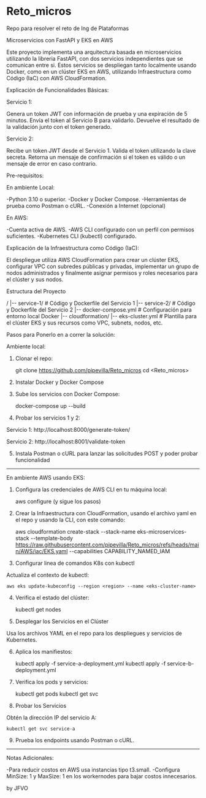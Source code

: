 # Reto_micros
Repo para resolver el reto de Ing de Plataformas

Microservicios con FastAPI y EKS en AWS

Este proyecto implementa una arquitectura basada en microservicios utilizando la libreria FastAPI, con dos servicios independientes que se comunican entre si. Estos servicios se despliegan tanto localmente usando Docker, como en un clúster EKS en AWS, utilizando Infraestructura como Código (IaC) con AWS CloudFormation.

Explicación de Funcionalidades Básicas:

Servicio 1:

Genera un token JWT con información de prueba y una expiración de 5 minutos.
Envía el token al Servicio B para validarlo.
Devuelve el resultado de la validación junto con el token generado.

Servicio 2: 

Recibe un token JWT desde el Servicio 1.
Valida el token utilizando la clave secreta.
Retorna un mensaje de confirmación si el token es válido o un mensaje de error en caso contrario.

Pre-requisitos:

En ambiente Local:

-Python 3.10 o superior.
-Docker y Docker Compose.
-Herramientas de prueba como Postman o cURL.
-Conexión a Internet (opcional)

En AWS:

-Cuenta activa de AWS.
-AWS CLI configurado con un perfil con permisos suficientes.
-Kubernetes CLI (kubectl) configurado.

Explicación de la Infraestructura como Código (IaC):

El despliegue utiliza AWS CloudFormation para crear un clúster EKS, configurar VPC con subredes públicas y privadas, implementar un grupo de nodos administrados y finalmente asignar permisos y roles necesarios para el clúster y sus nodos.

Estructura del Proyecto

/
|-- service-1/                # Código y Dockerfile del Servicio 1
|-- service-2/                # Código y Dockerfile del Servicio 2
|-- docker-compose.yml        # Configuración para entorno local Docker
|-- cloudformation/
    |-- eks-cluster.yml       # Plantilla para el clúster EKS y sus recursos como VPC, subnets, nodos, etc.


Pasos para Ponerlo en a correr la solución:

Ambiente local:

1) Clonar el repo:

    git clone <https://github.com/pipevilla/Reto_micros>
    cd <Reto_micros>

2) Instalar Docker y Docker Compose

3) Sube los servicios con Docker Compose:

    docker-compose up --build

4) Probar los servicios 1 y 2:

Servicio 1: http://localhost:8000/generate-token/

Servicio 2: http://localhost:8001/validate-token

5) Instala Postman o cURL para lanzar las solicitudes POST y poder probar funcionalidad

---------

En ambiente AWS usando EKS:

1) Configura las credenciales de AWS CLI en tu máquina local:

    aws configure (y sigue los pasos)

2) Crear la Infraestructura con CloudFormation, usando el archivo yaml en el repo y usando la CLI, con este comando:

    aws cloudformation create-stack --stack-name eks-microservices-stack --template-body https://raw.githubusercontent.com/pipevilla/Reto_micros/refs/heads/main/AWS/iac/EKS.yaml --capabilities CAPABILITY_NAMED_IAM

3) Configurar linea de comandos K8s con kubectl

Actualiza el contexto de kubectl:

    aws eks update-kubeconfig --region <region> --name <eks-cluster-name>

4) Verifica el estado del clúster:

    kubectl get nodes

5) Desplegar los Servicios en el Clúster

Usa los archivos YAML en el repo para los despliegues y servicios de Kubernetes.

6) Aplica los manifiestos:

    kubectl apply -f service-a-deployment.yml
    kubectl apply -f service-b-deployment.yml

7) Verifica los pods y servicios:

    kubectl get pods
    kubectl get svc

8) Probar los Servicios

Obtén la dirección IP del servicio A:

    kubectl get svc service-a

9) Prueba los endpoints usando Postman o cURL.


-----------

Notas Adicionales:

-Para reducir costos en AWS usa instancias tipo t3.small.
-Configura MinSize: 1 y MaxSize: 1 en los workernodes para bajar costos innecesarios.

by JFVO